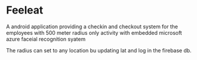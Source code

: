 # Feeleat

A android application providing a checkin and checkout system for the employees with 500 meter radius only activity with embedded microsoft azure faceial recognition syatem

The radius can set to any location bu updating lat and log in the firebase db.
